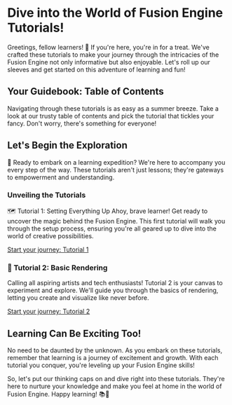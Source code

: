 # Dive into the World of Fusion Engine Tutorials!
Greetings, fellow learners! 🌟 If you're here, you're in for a treat. We've crafted these tutorials to make your journey through the intricacies of the Fusion Engine not only informative but also enjoyable. Let's roll up our sleeves and get started on this adventure of learning and fun!

## Your Guidebook: Table of Contents
Navigating through these tutorials is as easy as a summer breeze. Take a look at our trusty table of contents and pick the tutorial that tickles your fancy. Don't worry, there's something for everyone!

## Let's Begin the Exploration
🚀 Ready to embark on a learning expedition? We're here to accompany you every step of the way. These tutorials aren't just lessons; they're gateways to empowerment and understanding.

### Unveiling the Tutorials
🗺️ Tutorial 1: Setting Everything Up
Ahoy, brave learner! Get ready to uncover the magic behind the Fusion Engine. This first tutorial will walk you through the setup process, ensuring you're all geared up to dive into the world of creative possibilities.

[Start your journey: Tutorial 1](<dimkauzh.github.io/fusion-engine/docs/tutorials/setup.html>)

### 🎨 Tutorial 2: Basic Rendering
Calling all aspiring artists and tech enthusiasts! Tutorial 2 is your canvas to experiment and explore. We'll guide you through the basics of rendering, letting you create and visualize like never before.

[Start your journey: Tutorial 2](<dimkauzh.github.io/fusion-engine/docs/tutorials/basics.html>)

## Learning Can Be Exciting Too!
No need to be daunted by the unknown. As you embark on these tutorials, remember that learning is a journey of excitement and growth. With each tutorial you conquer, you're leveling up your Fusion Engine skills!

So, let's put our thinking caps on and dive right into these tutorials. They're here to nurture your knowledge and make you feel at home in the world of Fusion Engine. Happy learning! 📚🚀